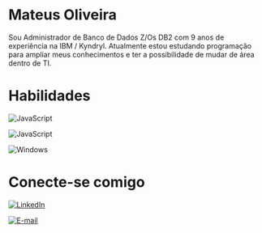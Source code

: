 # Mateus Oliveira

Sou Administrador de Banco de Dados Z/Os DB2 com 9 anos de experiência na IBM / Kyndryl.
Atualmente estou estudando programação para ampliar meus conhecimentos e ter a possibilidade de mudar de área dentro de TI.

# Habilidades
![JavaScript](https://img.shields.io/badge/IBM-DB2-green)

![JavaScript](https://img.shields.io/badge/JavaScript-000?style=for-the-badge&logo=javascript) 

![Windows](https://img.shields.io/badge/Windows-000?style=for-the-badge&logo=windows&logoColor=2CA5E0)

# Conecte-se comigo

[![LinkedIn](https://img.shields.io/badge/LinkedIn-000?style=for-the-badge&logo=linkedin&logoColor=0E76A8)](https://www.linkedin.com/in/mateus-oliveira-424a6330/)

[![E-mail](https://img.shields.io/badge/-Email-000?style=for-the-badge&logo=microsoft-outlook&logoColor=007BFF)](mailto:matwels@gmail.com)

